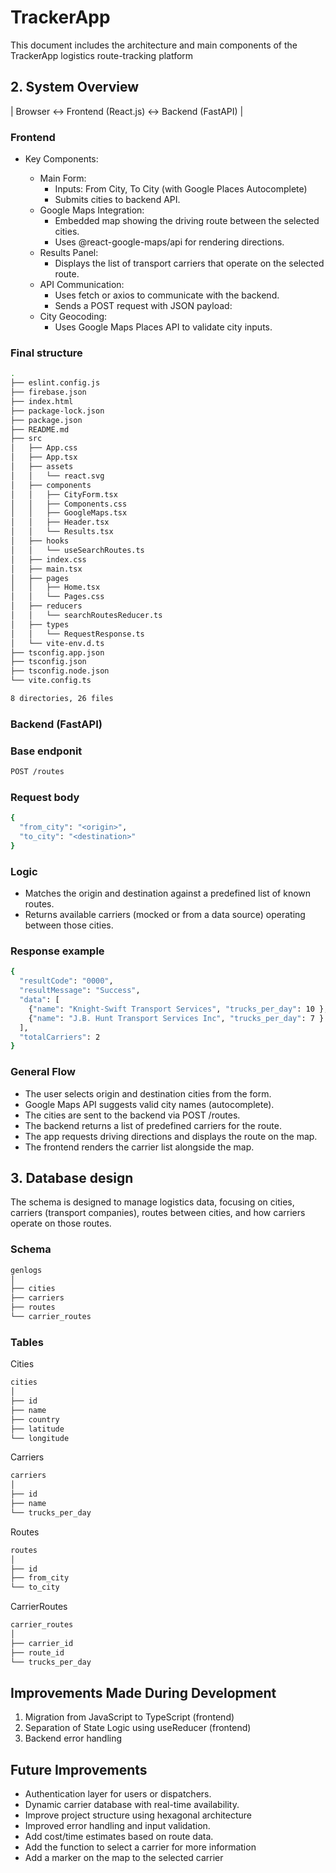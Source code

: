 # TrackerApp

This document includes the architecture and main components of the TrackerApp logistics route-tracking platform

## 2. System Overview

| Browser ↔️ Frontend (React.js) ↔️ Backend (FastAPI) |

### Frontend

- Key Components:

  - Main Form:
    - Inputs: From City, To City (with Google Places Autocomplete)
    - Submits cities to backend API.
  - Google Maps Integration:
    - Embedded map showing the driving route between the selected cities.
    - Uses @react-google-maps/api for rendering directions.
  - Results Panel:
    - Displays the list of transport carriers that operate on the selected route.
  - API Communication:
    - Uses fetch or axios to communicate with the backend.
    - Sends a POST request with JSON payload:
  - City Geocoding:
    - Uses Google Maps Places API to validate city inputs.

### Final structure

```bash
.
├── eslint.config.js
├── firebase.json
├── index.html
├── package-lock.json
├── package.json
├── README.md
├── src
│   ├── App.css
│   ├── App.tsx
│   ├── assets
│   │   └── react.svg
│   ├── components
│   │   ├── CityForm.tsx
│   │   ├── Components.css
│   │   ├── GoogleMaps.tsx
│   │   ├── Header.tsx
│   │   └── Results.tsx
│   ├── hooks
│   │   └── useSearchRoutes.ts
│   ├── index.css
│   ├── main.tsx
│   ├── pages
│   │   ├── Home.tsx
│   │   └── Pages.css
│   ├── reducers
│   │   └── searchRoutesReducer.ts
│   ├── types
│   │   └── RequestResponse.ts
│   └── vite-env.d.ts
├── tsconfig.app.json
├── tsconfig.json
├── tsconfig.node.json
└── vite.config.ts

8 directories, 26 files
```

### Backend (FastAPI)

### Base endponit

```bash
POST /routes
```

### Request body

```bash
{
  "from_city": "<origin>",
  "to_city": "<destination>"
}
```

### Logic

- Matches the origin and destination against a predefined list of known routes.
- Returns available carriers (mocked or from a data source) operating between those cities.

### Response example

```bash
{
  "resultCode": "0000",
  "resultMessage": "Success",
  "data": [
    {"name": "Knight-Swift Transport Services", "trucks_per_day": 10 },
    {"name": "J.B. Hunt Transport Services Inc", "trucks_per_day": 7 }
  ],
  "totalCarriers": 2
}
```

### General Flow

- The user selects origin and destination cities from the form.
- Google Maps API suggests valid city names (autocomplete).
- The cities are sent to the backend via POST /routes.
- The backend returns a list of predefined carriers for the route.
- The app requests driving directions and displays the route on the map.
- The frontend renders the carrier list alongside the map.

## 3. Database design

The schema is designed to manage logistics data, focusing on cities, carriers (transport companies), routes between cities, and how carriers operate on those routes.

### Schema

```bash
genlogs
│
├── cities
├── carriers
├── routes
└── carrier_routes
```

### Tables

Cities

```bash
cities
│
├── id
├── name
├── country
├── latitude
└── longitude
```

Carriers

```bash
carriers
│
├── id
├── name
└── trucks_per_day
```

Routes

```bash
routes
│
├── id
├── from_city
└── to_city
```

CarrierRoutes

```bash
carrier_routes
│
├── carrier_id
├── route_id
└── trucks_per_day
```

## Improvements Made During Development

1. Migration from JavaScript to TypeScript (frontend)
2. Separation of State Logic using useReducer (frontend)
3. Backend error handling

## Future Improvements

- Authentication layer for users or dispatchers.
- Dynamic carrier database with real-time availability.
- Improve project structure using hexagonal architecture
- Improved error handling and input validation.
- Add cost/time estimates based on route data.
- Add the function to select a carrier for more information
- Add a marker on the map to the selected carrier
